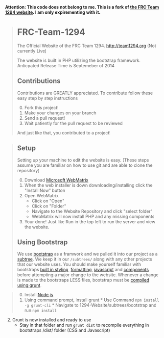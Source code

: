 **Attention: This code does not belong to me. This is a fork of [the FRC Team 1294 website](http://preview.team1294.org/ "Preview Site"). I am only expirementing with it.**

> FRC-Team-1294
> =============
> 
> The Official Website of the FRC Team 1294.
> http://team1294.org (Not currently Live)
> 
> The website is built in PHP utilizing the bootstrap framework.
> Anticpated Release Time is Septemeber of 2014
> 
> Contributions
> -------------
> Contributions are GREATLY appreciated.
> To contribute follow these easy step by step instructions
> 
> 0. Fork this project!
> 1. Make your changes on your branch
> 2. Send a pull request!
> 3. Wait patiently for the pull request to be reviewed
> 
> And just like that, you contributed to a project!

> Setup
> -----
> Setting up your machine to edit the website is easy.
> (These steps assume you are familiar on how to use git and are able to clone the repository)
> 
> 0. Download [Microsoft WebMatrix](http://www.microsoft.com/web/webmatrix/)
> 1. When the web installer is down downloading/installing click the "Install Now" button
> 2. Open WebMatrix
>     * Click on "Open"
>     * Click on "Folder"
>     * Navigate to the Website Repository and click "select folder"
>     * WebMatrix will now install PHP and any missing components
> 3. Your done! Just like Run in the top left to run the server and view the website.
> 
> Using Bootstrap
> ---------------
> We use [bootstrap](http://getbootstrap.com/) as a framwork and we pulled it into our project as a  [subtree](https://help.github.com/articles/about-git-subtree-merges). We keep it in our `/subtrees/` along with any other projects that our website uses.
You should make yourself familiar with bootstraps [built in styling](http://getbootstrap.com/css/), [formatting](http://getbootstrap.com/css/#grid), [javascript](http://getbootstrap.com/javascript/) and [components](http://getbootstrap.com/components/) before attempting a major change to the website. Whenever a change is made to the bootstraps LESS files, bootstrap must be [compiled using grunt](http://getbootstrap.com/getting-started/#grunt).

> 0. Install [Node.js](http://nodejs.org/download/)
> 1. Using command prompt, install grunt
    * Use Command `npm install -g grunt-cli`
    * Navigate to 1294-Website/subtrees/bootstrap and run `npm install` 
2. Grunt is now installed and ready to use
    * Stay in that folder and run `grunt dist` to recompile everything in bootstraps /dist/ folder (CSS and Javascript)
